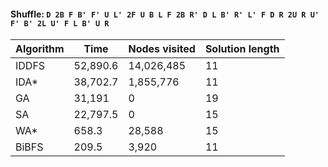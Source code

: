 #### Shuffle: `D 2B F B' F' U L' 2F U B L F 2B R' D L B' R' L' F D R 2U R U' F' B' 2L U' F L B' U R`
| Algorithm | Time | Nodes visited | Solution length |
| ----- | ----- | ----- | ----- |
| IDDFS | 52,890.6 | 14,026,485 | 11 |
| IDA* | 38,702.7 | 1,855,776 | 11 |
| GA | 31,191 | 0 | 19 |
| SA | 22,797.5 | 0 | 15 |
| WA* | 658.3 | 28,588 | 15 |
| BiBFS | 209.5 | 3,920 | 11 |
